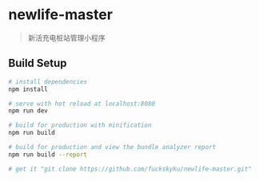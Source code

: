 # newlife-master

> 新活充电桩站管理小程序

## Build Setup

``` bash
# install dependencies
npm install

# serve with hot reload at localhost:8080
npm run dev

# build for production with minification
npm run build

# build for production and view the bundle analyzer report
npm run build --report

# get it "git clone https://github.com/fuckskyku/newlife-master.git"
```

